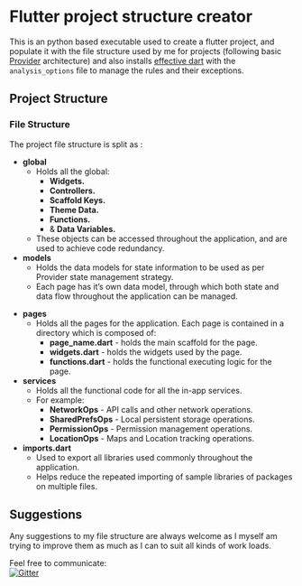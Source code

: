 <h1 id="flutter-project-structure-creator">Flutter project structure creator</h1>
<p>This is an python based executable used to create a flutter project, and populate it with the file structure used by me for projects (following basic <a href="https://pub.dev/packages/provider">Provider</a> architecture) and also installs <a href="https://pub.dev/packages/effective_dart">effective dart</a> with the <code>analysis_options</code> file to manage the rules and their exceptions.</p>
<h2 id="project-structure">Project Structure</h2>
<h3 id="file-structure">File Structure</h3>
<p>The project file structure is split as :</p>
<ul>
<li><strong>global</strong>
<ul>
<li>Holds all the global:
<ul>
<li><strong>Widgets.</strong></li>
<li><strong>Controllers.</strong></li>
<li><strong>Scaffold Keys.</strong></li>
<li><strong>Theme Data.</strong></li>
<li><strong>Functions.</strong></li>
<li>&amp; <strong>Data Variables.</strong></li>
</ul>
</li>
<li>These objects can be accessed throughout the application, and are used to achieve code redundancy.</li>
</ul>
</li>
<li><strong>models</strong>
<ul>
<li>Holds the data models for state information to be used as per Provider state management strategy.</li>
<li>Each page has it’s own data model, through which both state and data flow throughout the application can be managed.</li>
</ul>
</li>
</ul>
<ul>
<li><strong>pages</strong>
<ul>
<li>Holds all the pages for the application. Each page is contained in a directory which is composed of:
<ul>
<li><strong>page_name.dart</strong> - holds the main scaffold for the page.</li>
<li><strong>widgets.dart</strong> - holds the widgets used by the page.</li>
<li><strong>functions.dart</strong> - holds the functional executing logic for the page.</li>
</ul>
</li>
</ul>
</li>
<li><strong>services</strong>
<ul>
<li>Holds all the functional code for all the in-app services.</li>
<li>For example:
<ul>
<li><strong>NetworkOps</strong> - API calls and other network operations.</li>
<li><strong>SharedPrefsOps</strong> - Local persistent storage operations.</li>
<li><strong>PermissionOps</strong> - Permission management operations.</li>
<li><strong>LocationOps</strong> - Maps and Location tracking operations.</li>
</ul>
</li>
</ul>
</li>
<li><strong>imports.dart</strong>
<ul>
<li>Used to export all libraries used commonly throughout the application.</li>
<li>Helps reduce the repeated importing of sample libraries of packages on multiple files.</li>
</ul>
</li>
</ul>
<h2 id="suggestions">Suggestions</h2>
<p>Any suggestions to my file structure are always welcome as I myself am trying to improve them as much as I can to suit all kinds of work loads.</p>
<p>Feel free to communicate:<br>
<a href="https://gitter.im/FlutterProjectStrucureAutomation/community?utm_source=badge&amp;utm_medium=badge&amp;utm_campaign=pr-badge&amp;utm_content=badge"><img src="https://badges.gitter.im/FlutterProjectStrucureAutomation/community.svg" alt="Gitter"></a></p>

